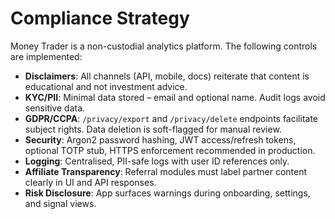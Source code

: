 # Compliance Strategy

Money Trader is a non-custodial analytics platform. The following controls are implemented:

- **Disclaimers**: All channels (API, mobile, docs) reiterate that content is educational and not investment advice.
- **KYC/PII**: Minimal data stored – email and optional name. Audit logs avoid sensitive data.
- **GDPR/CCPA**: `/privacy/export` and `/privacy/delete` endpoints facilitate subject rights. Data deletion is soft-flagged for manual review.
- **Security**: Argon2 password hashing, JWT access/refresh tokens, optional TOTP stub, HTTPS enforcement recommended in production.
- **Logging**: Centralised, PII-safe logs with user ID references only.
- **Affiliate Transparency**: Referral modules must label partner content clearly in UI and API responses.
- **Risk Disclosure**: App surfaces warnings during onboarding, settings, and signal views.
